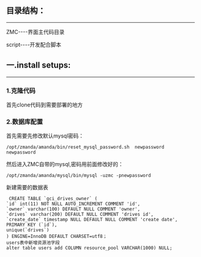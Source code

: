 目录结构：
---
---
ZMC----界面主代码目录

script----开发配合脚本


一.install setups:
---
---

### 1.克隆代码
首先clone代码到需要部署的地方

### 2.数据库配置
首先需要先修改默认mysql密码：

    /opt/zmanda/amanda/bin/reset_mysql_password.sh  newpassword  newpassword
    
然后进入ZMC自带的mysql,密码用前面修改好的：

    /opt/zmanda/amanda/mysql/bin/mysql -uzmc -pnewpassword
新建需要的数据表
```
 CREATE TABLE `gci_drives_owner` (
`id` int(11) NOT NULL AUTO_INCREMENT COMMENT 'id',
`owner` varchar(100) DEFAULT NULL COMMENT 'owner',
`drives` varchar(200) DEFAULT NULL COMMENT 'drives id',
`create_date` timestamp NULL DEFAULT NULL COMMENT 'create date',
PRIMARY KEY (`id`),
unique(`drives`)
) ENGINE=InnoDB DEFAULT CHARSET=utf8；
users表中新增资源池字段
alter table users add COLUMN resource_pool VARCHAR(1000) NULL;
```


